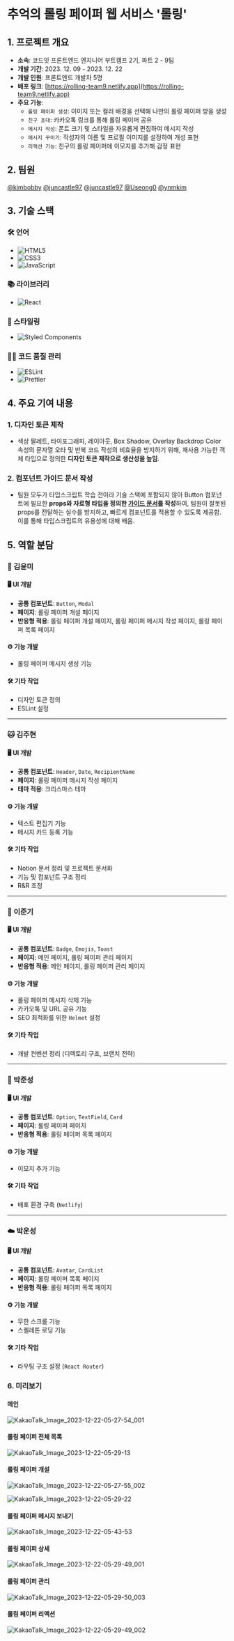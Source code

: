 # 추억의 롤링 페이퍼 웹 서비스 **'롤링'** 

## 1. 프로젝트 개요

- **소속**: 코드잇 프론트엔드 엔지니어 부트캠프 2기, 파트 2 - 9팀
- **개발 기간**: 2023. 12. 09 - 2023. 12. 22
- **개발 인원**: 프론트엔드 개발자 5명
- **배포 링크**: [https://rolling-team9.netlify.app](https://rolling-team9.netlify.app)
- **주요 기능**:
  - `롤링 페이퍼 생성`: 이미지 또는 컬러 배경을 선택해 나만의 롤링 페이퍼 방을 생성
  - `친구 초대`: 카카오톡 링크를 통해 롤링 페이퍼 공유
  - `메시지 작성`: 폰트 크기 및 스타일을 자유롭게 편집하여 메시지 작성
  - `메시지 꾸미기`: 작성자의 이름 및 프로필 이미지를 설정하여 개성 표현
  - `리액션 기능`: 친구의 롤링 페이퍼에 이모지를 추가해 감정 표현


## 2. 팀원  
[@kimbobby](https://github.com/kimbobby) 
[@juncastle97](https://github.com/juncastle97)
[@juncastle97](https://github.com/juncastle97)
[@Useong0](https://github.com/Useong0)
[@ynmkim](https://github.com/ynmkim)



## 3. 기술 스택
### 🛠 언어
- ![HTML5](https://img.shields.io/badge/HTML5-E34F26?style=flat-square&logo=html5&logoColor=white)  
- ![CSS3](https://img.shields.io/badge/CSS3-1572B6?style=flat-square&logo=css3&logoColor=white)  
- ![JavaScript](https://img.shields.io/badge/JavaScript-F7DF1E?style=flat-square&logo=javascript&logoColor=black)

### 📚 라이브러리
- ![React](https://img.shields.io/badge/React-61DAFB?style=flat-square&logo=react&logoColor=black)

### 🎨 스타일링
- ![Styled Components](https://img.shields.io/badge/Styled--Components-DB7093?style=flat-square&logo=styled-components&logoColor=white)

### 🧑‍💻 코드 품질 관리
- ![ESLint](https://img.shields.io/badge/ESLint-4B32C3?style=flat-square&logo=eslint&logoColor=white)  
- ![Prettier](https://img.shields.io/badge/Prettier-F7B93E?style=flat-square&logo=prettier&logoColor=black)


## 4. 주요 기여 내용 
### 1. **디자인 토큰 제작**
- 색상 팔레트, 타이포그래피, 레이아웃, Box Shadow, Overlay Backdrop Color 속성의 문자열 오타 및 반복 코드 작성의 비효율을 방지하기 위해, 재사용 가능한 객체 타입으로 정의한 **디자인 토큰 제작으로 생산성을 높임**.
### 2. **컴포넌트 가이드 문서 작성**
- 팀원 모두가 타입스크립트 학습 전이라 기술 스택에 포함되지 않아 Button 컴포넌트에 필요한 **props와 자료형 타입을 정의한 [가이드 문서](<https://www.notion.so/Button-1becc837546980278bf8d68e328bba95?pvs=4>)를 작성**하여, 팀원이 잘못된 props를 전달하는 실수를 방지하고, 빠르게 컴포넌트를 적용할 수 있도록 제공함. 이를 통해 타입스크립트의 유용성에 대해 배움.

## 5. 역할 분담 
### 🍃 김윤미  
#### 🖥 UI 개발  
- **공통 컴포넌트**: `Button`, `Modal`  
- **페이지**: 롤링 페이퍼 개설 페이지  
- **반응형 적용**: 롤링 페이퍼 개설 페이지, 롤링 페이퍼 메시지 작성 페이지, 롤링 페이퍼 목록 페이지  

#### ⚙ 기능 개발  
- 롤링 페이퍼 메시지 생성 기능  

#### 🛠 기타 작업  
- 디자인 토큰 정의  
- ESLint 설정  

---

### 🐱 김주현  
#### 🖥 UI 개발  
- **공통 컴포넌트**: `Header`, `Date`, `RecipientName`  
- **페이지**: 롤링 페이퍼 메시지 작성 페이지  
- **테마 적용**: 크리스마스 테마  

#### ⚙ 기능 개발  
- 텍스트 편집기 기능  
- 메시지 카드 등록 기능  

#### 🛠 기타 작업  
- Notion 문서 정리 및 프로젝트 문서화  
- 기능 및 컴포넌트 구조 정리  
- R&R 조정  

---

### 💙 이준기  
#### 🖥 UI 개발  
- **공통 컴포넌트**: `Badge`, `Emojis`, `Toast`  
- **페이지**: 메인 페이지, 롤링 페이퍼 관리 페이지  
- **반응형 적용**: 메인 페이지, 롤링 페이퍼 관리 페이지  

#### ⚙ 기능 개발  
- 롤링 페이퍼 메시지 삭제 기능  
- 카카오톡 및 URL 공유 기능  
- SEO 최적화를 위한 `Helmet` 설정  

#### 🛠 기타 작업  
- 개발 컨벤션 정리 (디렉토리 구조, 브랜치 전략)  

---

### 🧸 박준성  
#### 🖥 UI 개발  
- **공통 컴포넌트**: `Option`, `TextField`, `Card`  
- **페이지**: 롤링 페이퍼 페이지  
- **반응형 적용**: 롤링 페이퍼 목록 페이지  

#### ⚙ 기능 개발  
- 이모지 추가 기능  

#### 🛠 기타 작업  
- 배포 환경 구축 (`Netlify`)  

---

### ☁️ 박운성  
#### 🖥 UI 개발  
- **공통 컴포넌트**: `Avatar`, `CardList`  
- **페이지**: 롤링 페이퍼 목록 페이지  
- **반응형 적용**: 롤링 페이퍼 목록 페이지  

#### ⚙ 기능 개발  
- 무한 스크롤 기능  
- 스켈레톤 로딩 기능  

#### 🛠 기타 작업  
- 라우팅 구조 설정 (`React Router`)  


### 6. 미리보기

#### 메인
![KakaoTalk_Image_2023-12-22-05-27-54_001](https://github.com/Rolling-Project-Team-9/rolling/assets/148737398/2bd87d33-4134-4568-a74e-a8cb4d7a12a8)

#### 롤링 페이퍼 전체 목록
![KakaoTalk_Image_2023-12-22-05-29-13](https://github.com/Rolling-Project-Team-9/rolling/assets/148737398/190a605d-58ab-436a-8350-a5cbc158ec4a)

#### 롤링 페이퍼 개설 
![KakaoTalk_Image_2023-12-22-05-27-55_002](https://github.com/Rolling-Project-Team-9/rolling/assets/148737398/f25e3aea-07ee-4264-a6d6-add04d710d1a)

![KakaoTalk_Image_2023-12-22-05-29-22](https://github.com/Rolling-Project-Team-9/rolling/assets/148737398/03596032-4794-442e-9e11-4bbcd2814435)

#### 롤링 페이퍼 메시지 보내기
![KakaoTalk_Image_2023-12-22-05-43-53](https://github.com/Rolling-Project-Team-9/rolling/assets/148737398/a9516546-004a-48d2-a6f3-6fab95652050)


#### 롤링 페이퍼 상세
![KakaoTalk_Image_2023-12-22-05-29-49_001](https://github.com/Rolling-Project-Team-9/rolling/assets/148737398/b01b5804-dda8-4709-b634-8840c9973a6a)


#### 롤링 페이퍼 관리
![KakaoTalk_Image_2023-12-22-05-29-50_003](https://github.com/Rolling-Project-Team-9/rolling/assets/148737398/d3f7c4a0-dadc-4674-b3bb-d4cbff697834)


#### 롤링 페이퍼 리액션  
![KakaoTalk_Image_2023-12-22-05-29-49_002](https://github.com/Rolling-Project-Team-9/rolling/assets/148737398/11038a00-a71d-4688-b2f4-04ab51e91483)
